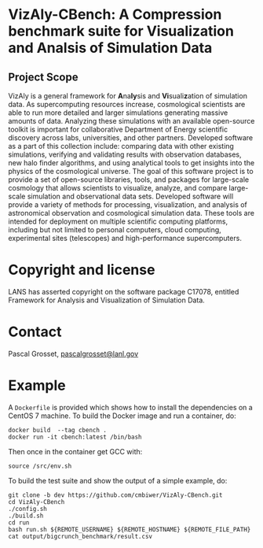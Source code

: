 # VizAly-CBench: A Compression benchmark suite for Visualization and Analsis of Simulation Data

## Project Scope
VizAly is a general framework for **A**na**ly**sis and **Vi**suali**z**ation of simulation data. As supercomputing resources increase, cosmological scientists are able to run more detailed and larger simulations generating massive amounts of data. Analyzing these simulations with an available open-source toolkit is important for collaborative Department of Energy scientific discovery across labs, universities, and other partners. Developed software as a part of this collection include: comparing data with other existing simulations, verifying and validating results with observation databases, new halo finder algorithms, and using analytical tools to get insights into the physics of the cosmological universe. The goal of this software project is to provide a set of open-source libraries, tools, and packages for large-scale cosmology that allows scientists to visualize, analyze, and compare large-scale simulation and observational data sets. Developed software will provide a variety of methods for processing, visualization, and analysis of astronomical observation and cosmological simulation data. These tools are intended for deployment on multiple scientific computing platforms, including but not limited to personal computers, cloud computing, experimental sites (telescopes) and high-performance supercomputers.

# Copyright and license
LANS has asserted copyright on the software package C17078, entitled Framework for Analysis and Visualization of Simulation Data.   

# Contact
Pascal Grosset, pascalgrosset@lanl.gov

# Example

A ``Dockerfile`` is provided which shows how to install the dependencies on a CentOS 7 machine.
To build the Docker image and run a container, do:
```
docker build  --tag cbench .
docker run -it cbench:latest /bin/bash
```

Then once in the container get GCC with:
```
source /src/env.sh
```

To build the test suite and show the output of a simple example, do:
```
git clone -b dev https://github.com/cmbiwer/VizAly-CBench.git
cd VizAly-CBench
./config.sh
./build.sh
cd run
bash run.sh ${REMOTE_USERNAME} ${REMOTE_HOSTNAME} ${REMOTE_FILE_PATH}
cat output/bigcrunch_benchmark/result.csv
```
